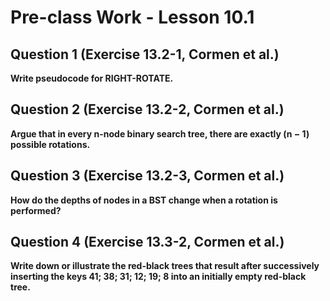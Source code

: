 # Pre-class Work - Lesson 10.1

## Question 1 (Exercise 13.2-1, Cormen et al.)

**Write pseudocode for RIGHT-ROTATE.**

## Question 2 (Exercise 13.2-2, Cormen et al.)

**Argue that in every n-node binary search tree, there are exactly (n − 1) possible rotations.**

## Question 3 (Exercise 13.2-3, Cormen et al.)

**How do the depths of nodes in a BST change when a rotation is performed?**

## Question 4 (Exercise 13.3-2, Cormen et al.)

**Write down or illustrate the red-black trees that result after successively inserting the keys 41; 38; 31; 12; 19; 8 into an initially empty red-black tree.**
